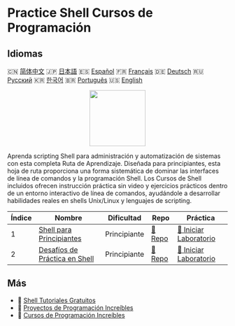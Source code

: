 # Practice Shell Cursos de Programación

## Idiomas

🇨🇳 [简体中文](README_zh.md) 🇯🇵 [日本語](README_ja.md) 🇪🇸 [Español](README_es.md) 🇫🇷 [Français](README_fr.md) 🇩🇪 [Deutsch](README_de.md) 🇷🇺 [Русский](README_ru.md) 🇰🇷 [한국어](README_ko.md) 🇧🇷 [Português](README_pt.md) 🇺🇸 [English](README.md) 

<div align="center">
<img width="128px" src="https://file.labex.io/path/FaVTnI4iqZP0.png">
</div>

Aprenda scripting Shell para administración y automatización de sistemas con esta completa Ruta de Aprendizaje. Diseñada para principiantes, esta hoja de ruta proporciona una forma sistemática de dominar las interfaces de línea de comandos y la programación Shell. Los Cursos de Shell incluidos ofrecen instrucción práctica sin video y ejercicios prácticos dentro de un entorno interactivo de línea de comandos, ayudándole a desarrollar habilidades reales en shells Unix/Linux y lenguajes de scripting.

|   Índice | Nombre                                                                                 | Dificultad   | Repo                                                               | Práctica                                                                        |
|----------|----------------------------------------------------------------------------------------|--------------|--------------------------------------------------------------------|---------------------------------------------------------------------------------|
|        1 | [Shell para Principiantes](https://labex.io/es/courses/shell-for-beginners)            | Principiante | [🔗 Repo](https://github.com/labex-labs/shell-for-beginners)       | [🚀 Iniciar Laboratorio](https://labex.io/es/courses/shell-for-beginners)       |
|        2 | [Desafíos de Práctica en Shell](https://labex.io/es/courses/shell-practice-challenges) | Principiante | [🔗 Repo](https://github.com/labex-labs/shell-practice-challenges) | [🚀 Iniciar Laboratorio](https://labex.io/es/courses/shell-practice-challenges) |

## Más

- 🔗 [Shell Tutoriales Gratuitos](https://github.com/labex-labs/shell-free-tutorials)
- 🔗 [Proyectos de Programación Increíbles](https://github.com/labex-labs/awesome-programming-projects)
- 🔗 [Cursos de Programación Increíbles](https://github.com/labex-labs/awesome-programming-courses)

